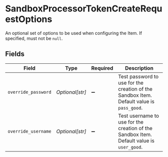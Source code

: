 # SandboxProcessorTokenCreateRequestOptions

An optional set of options to be used when configuring the Item. If specified, must not be `null`.


## Fields

| Field                                                                                    | Type                                                                                     | Required                                                                                 | Description                                                                              |
| ---------------------------------------------------------------------------------------- | ---------------------------------------------------------------------------------------- | ---------------------------------------------------------------------------------------- | ---------------------------------------------------------------------------------------- |
| `override_password`                                                                      | *Optional[str]*                                                                          | :heavy_minus_sign:                                                                       | Test password to use for the creation of the Sandbox Item. Default value is `pass_good`. |
| `override_username`                                                                      | *Optional[str]*                                                                          | :heavy_minus_sign:                                                                       | Test username to use for the creation of the Sandbox Item. Default value is `user_good`. |